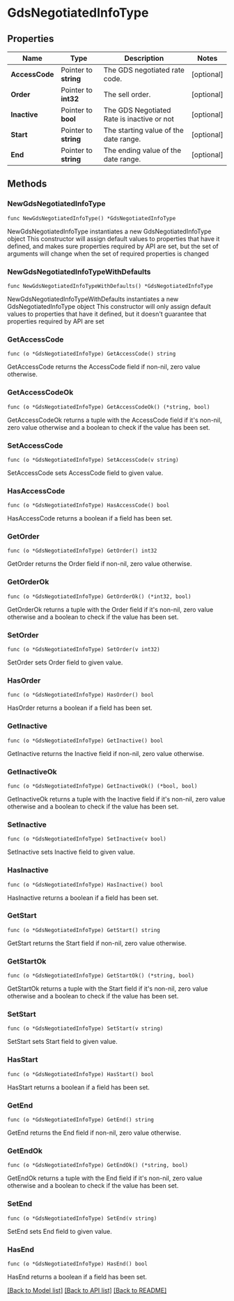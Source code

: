 # GdsNegotiatedInfoType

## Properties

Name | Type | Description | Notes
------------ | ------------- | ------------- | -------------
**AccessCode** | Pointer to **string** | The GDS negotiated rate code. | [optional] 
**Order** | Pointer to **int32** | The sell order. | [optional] 
**Inactive** | Pointer to **bool** | The GDS Negotiated Rate is inactive or not | [optional] 
**Start** | Pointer to **string** | The starting value of the date range. | [optional] 
**End** | Pointer to **string** | The ending value of the date range. | [optional] 

## Methods

### NewGdsNegotiatedInfoType

`func NewGdsNegotiatedInfoType() *GdsNegotiatedInfoType`

NewGdsNegotiatedInfoType instantiates a new GdsNegotiatedInfoType object
This constructor will assign default values to properties that have it defined,
and makes sure properties required by API are set, but the set of arguments
will change when the set of required properties is changed

### NewGdsNegotiatedInfoTypeWithDefaults

`func NewGdsNegotiatedInfoTypeWithDefaults() *GdsNegotiatedInfoType`

NewGdsNegotiatedInfoTypeWithDefaults instantiates a new GdsNegotiatedInfoType object
This constructor will only assign default values to properties that have it defined,
but it doesn't guarantee that properties required by API are set

### GetAccessCode

`func (o *GdsNegotiatedInfoType) GetAccessCode() string`

GetAccessCode returns the AccessCode field if non-nil, zero value otherwise.

### GetAccessCodeOk

`func (o *GdsNegotiatedInfoType) GetAccessCodeOk() (*string, bool)`

GetAccessCodeOk returns a tuple with the AccessCode field if it's non-nil, zero value otherwise
and a boolean to check if the value has been set.

### SetAccessCode

`func (o *GdsNegotiatedInfoType) SetAccessCode(v string)`

SetAccessCode sets AccessCode field to given value.

### HasAccessCode

`func (o *GdsNegotiatedInfoType) HasAccessCode() bool`

HasAccessCode returns a boolean if a field has been set.

### GetOrder

`func (o *GdsNegotiatedInfoType) GetOrder() int32`

GetOrder returns the Order field if non-nil, zero value otherwise.

### GetOrderOk

`func (o *GdsNegotiatedInfoType) GetOrderOk() (*int32, bool)`

GetOrderOk returns a tuple with the Order field if it's non-nil, zero value otherwise
and a boolean to check if the value has been set.

### SetOrder

`func (o *GdsNegotiatedInfoType) SetOrder(v int32)`

SetOrder sets Order field to given value.

### HasOrder

`func (o *GdsNegotiatedInfoType) HasOrder() bool`

HasOrder returns a boolean if a field has been set.

### GetInactive

`func (o *GdsNegotiatedInfoType) GetInactive() bool`

GetInactive returns the Inactive field if non-nil, zero value otherwise.

### GetInactiveOk

`func (o *GdsNegotiatedInfoType) GetInactiveOk() (*bool, bool)`

GetInactiveOk returns a tuple with the Inactive field if it's non-nil, zero value otherwise
and a boolean to check if the value has been set.

### SetInactive

`func (o *GdsNegotiatedInfoType) SetInactive(v bool)`

SetInactive sets Inactive field to given value.

### HasInactive

`func (o *GdsNegotiatedInfoType) HasInactive() bool`

HasInactive returns a boolean if a field has been set.

### GetStart

`func (o *GdsNegotiatedInfoType) GetStart() string`

GetStart returns the Start field if non-nil, zero value otherwise.

### GetStartOk

`func (o *GdsNegotiatedInfoType) GetStartOk() (*string, bool)`

GetStartOk returns a tuple with the Start field if it's non-nil, zero value otherwise
and a boolean to check if the value has been set.

### SetStart

`func (o *GdsNegotiatedInfoType) SetStart(v string)`

SetStart sets Start field to given value.

### HasStart

`func (o *GdsNegotiatedInfoType) HasStart() bool`

HasStart returns a boolean if a field has been set.

### GetEnd

`func (o *GdsNegotiatedInfoType) GetEnd() string`

GetEnd returns the End field if non-nil, zero value otherwise.

### GetEndOk

`func (o *GdsNegotiatedInfoType) GetEndOk() (*string, bool)`

GetEndOk returns a tuple with the End field if it's non-nil, zero value otherwise
and a boolean to check if the value has been set.

### SetEnd

`func (o *GdsNegotiatedInfoType) SetEnd(v string)`

SetEnd sets End field to given value.

### HasEnd

`func (o *GdsNegotiatedInfoType) HasEnd() bool`

HasEnd returns a boolean if a field has been set.


[[Back to Model list]](../README.md#documentation-for-models) [[Back to API list]](../README.md#documentation-for-api-endpoints) [[Back to README]](../README.md)


